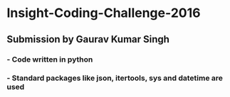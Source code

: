# Insight-Coding-Challenge-2016

## Submission by Gaurav Kumar Singh

### - Code written in python
### - Standard packages like json, itertools, sys and datetime are used 
